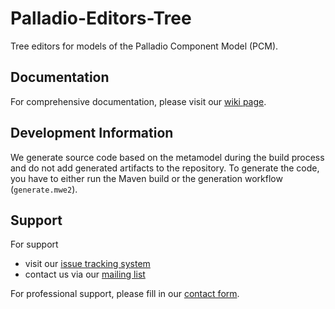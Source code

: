 # Palladio-Editors-Tree
Tree editors for models of the Palladio Component Model (PCM).

## Documentation
For comprehensive documentation, please visit our [wiki page](https://sdqweb.ipd.kit.edu/wiki/Palladio_Component_Model).

## Development Information
We generate source code based on the metamodel during the build process and do not add generated artifacts to the repository. To generate the code, you have to either run the Maven build or the generation workflow (`generate.mwe2`).

## Support
For support
* visit our [issue tracking system](https://palladio-simulator.com/jira)
* contact us via our [mailing list](https://lists.ira.uni-karlsruhe.de/mailman/listinfo/palladio-dev)

For professional support, please fill in our [contact form](http://www.palladio-simulator.com/about_palladio/support/).